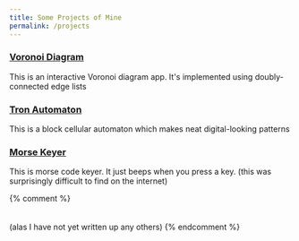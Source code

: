 ```yaml
---
title: Some Projects of Mine
permalink: /projects
---
```


### [Voronoi Diagram](/projects/voronoi)

This is an interactive Voronoi diagram app. It's implemented using doubly-connected edge lists

### [Tron Automaton](/projects/tron)

This is a block cellular automaton which makes neat digital-looking patterns


### [Morse Keyer](/projects/morse)

This is morse code keyer. It just beeps when you press a key. (this was surprisingly difficult to find on the internet)

{% comment %}
<br><br><br>
(alas I have not yet written up any others)
{% endcomment %}

